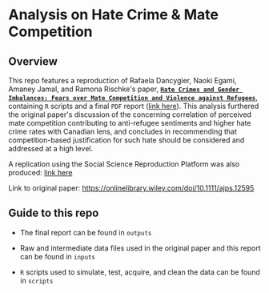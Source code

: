 # Analysis on Hate Crime & Mate Competition 

## Overview

This repo features a reproduction of Rafaela Dancygier, Naoki Egami, Amaney Jamal, and Ramona Rischke's paper, [**`Hate Crimes and Gender Imbalances: Fears over Mate Competition and Violence against Refugees`**](https://doi.org/10.1111/ajps.12595), containing `R` scripts and a final `PDF` report ([link here](https://github.com/jj-andj/mate-comp-hate/blob/main/outputs/paper/paper.pdf)). This analysis furthered the original paper's discussion of the concerning correlation of perceived mate competition contributing to anti-refugee sentiments and higher hate crime rates with Canadian lens, and concludes in recommending that competition-based justification for such hate should be considered and addressed at a high level.

A replication using the Social Science Reproduction Platform was also produced: [link here](https://www.socialsciencereproduction.org/reproductions/994/published/index?step=1#:~:text=https%3A//doi.org/10.48152/ssrp%2Dqg85%2Dcb34)

Link to original paper: <https://onlinelibrary.wiley.com/doi/10.1111/ajps.12595>

## Guide to this repo

-   The final report can be found in `outputs`

-   Raw and intermediate data files used in the original paper and this report can be found in `inputs`

-   `R` scripts used to simulate, test, acquire, and clean the data can be found in `scripts`
